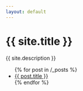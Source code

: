 ```yaml
---
layout: default
---
```


<h1>{{ site.title }}</h1>
<p>{{ site.description }}</p>

<ul>
  {% for post in /_posts %}
    <li>
      <a href="{{ post.url }}">{{ post.title }}</a>
    </li>
  {% endfor %}
</ul>
